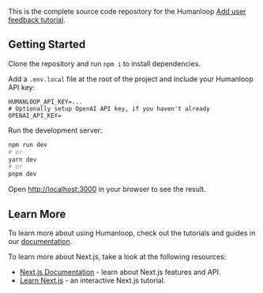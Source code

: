 This is the complete source code repository for the Humanloop [Add user feedback tutorial](https://docs.humanloop.com/docs/tutorials/capture-user-feedback.mdx).

## Getting Started

Clone the repository and run `npm i` to install dependencies.

Add a `.env.local` file at the root of the project and include your Humanloop API key:

```
HUMANLOOP_API_KEY=...
# Optionally setup OpenAI API key, if you haven't already
OPENAI_API_KEY=
```

Run the development server:

```bash
npm run dev
# or
yarn dev
# or
pnpm dev
```

Open [http://localhost:3000](http://localhost:3000) in your browser to see the result.

## Learn More

To learn more about using Humanloop, check out the tutorials and guides in our [documentation](https://docs.humanloop.com/).

To learn more about Next.js, take a look at the following resources:

- [Next.js Documentation](https://nextjs.org/docs) - learn about Next.js features and API.
- [Learn Next.js](https://nextjs.org/learn) - an interactive Next.js tutorial.
